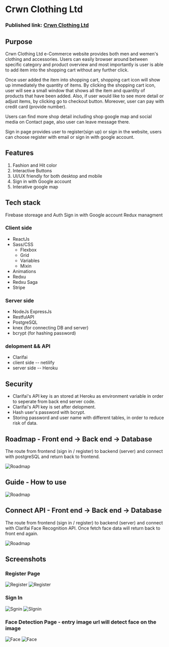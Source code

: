 # Crwn Clothing Ltd

### Published link: [Crwn Clothing Ltd](https://crwn-clothing-shop-company.herokuapp.com/)

## Purpose

Crwn Clothing Ltd e-Commerce website provides both men and wemen's clothing and accessories. Users can easily browser around between specific category and product overview and most importantly is user is able to add item into the shopping cart without any further click.

Once user added the item into shopping cart, shopping cart icon will show up immediately the quantity of items. By clicking the shopping cart icon, user will see a small window that shows all the item and quantity of products that have been added. Also, if user would like to see more detail or adjust items, by clicking go to checkout button. Moreover, user can pay with credit card (provide number).

Users can find more shop detail including shop google map and social media on Contact page, also user can leave message there.

Sign in page provides user to register(sign up) or sign in the website, users can choose register with email or sign in with google account.

## Features

1. Fashion and Hit color
1. Interactive Buttons
1. UI/UX friendly for both desktop and mobile
1. Sign in with Google account
1. Interative google map

## Tech stack

Firebase storeage and Auth
Sign in with Google account
Redux managment

### Client side

- ReactJs
- Sass/CSS
  - Flexbox
  - Grid
  - Variables
  - Mixin
- Animations
- Redxu
- Redxu Saga
- Stripe

### Server side

- NodeJs ExpressJs
- RestfulAPI
- PostgreSQL
- knex (for connecting DB and server)
- bcrypt (for hashing password)

### delopment && API

- Clarifai
- client side -- netilify
- server side -- Heroku

## Security

- Clarifai's API key is an stored at Heroku as environment variable in order to seperate from back end server code.
- Clarifai's API key is set after delopment.
- Hash user's password with bcrypt.
- Storing password and user name with different tables, in order to reduce risk of data.

## Roadmap - Front end -> Back end -> Database

The route from frontend (sign in / register) to backend (server) and connect with postgreSQL and return back to frontend.

![Roadmap](https://github.com/TanjaKuo/face-detection/blob/main/doc/full%20stack.png)

## Guide - How to use

![Roadmap](https://github.com/TanjaKuo/face-detection/blob/main/doc/face-use.png)

## Connect API - Front end -> Back end -> Database

The route from frontend (sign in / register) to backend (server) and connect with Clarifai Face Recognition API.
Once fetch face data will return back to front end again.

![Roadmap](https://github.com/TanjaKuo/face-detection/blob/main/doc/clarifai-api.png)

## Screenshots

### Register Page

![Register](https://github.com/TanjaKuo/face-detection/blob/main/doc/register.png)
![Register](https://github.com/TanjaKuo/face-detection/blob/main/doc/register-mobile.png)

### Sign In

![Sgnin](https://github.com/TanjaKuo/face-detection/blob/main/doc/sign-in.png)
![SIgnin](https://github.com/TanjaKuo/face-detection/blob/main/doc/sign-in%20mobile.png)

### Face Detection Page - entry image url will detect face on the image

![Face](https://github.com/TanjaKuo/face-detection/blob/main/doc/face-detection.png)
![Face](https://github.com/TanjaKuo/face-detection/blob/main/doc/face-detection-mobile.png)
